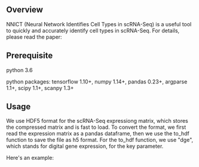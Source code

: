 ## Overview
NNICT (Neural Network Identifies Cell Types in scRNA-Seq) is a useful tool to quickly and accurately identify cell types in scRNA-Seq. For details, please read the paper:

## Prerequisite
python 3.6

python packages:
tensorflow 1.10+, numpy 1.14+, pandas 0.23+, argparse 1.1+, scipy 1.1+, scanpy 1.3+

## Usage
We use HDF5 format for the scRNA-Seq expressiong matrix, which stores the compressed matrix and is fast to load. To convert the format, we first read the expression matrix as a pandas dataframe, then we use the to_hdf function to save the file as h5 format. For the to_hdf function, we use "dge", which stands for digital gene expression, for the key parameter.

Here's an example:
